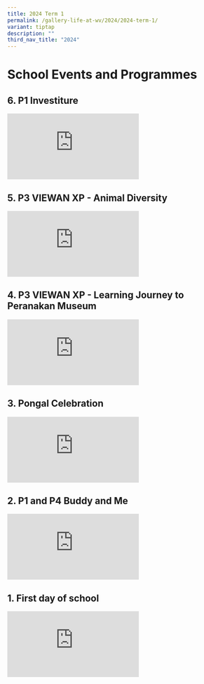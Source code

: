 ```yaml
---
title: 2024 Term 1
permalink: /gallery-life-at-wv/2024/2024-term-1/
variant: tiptap
description: ""
third_nav_title: "2024"
---
```

<h1>School Events and Programmes</h1>
<h2>6. P1 Investiture</h2>
<div class="iframe-wrapper">
<iframe allowfullscreen="true" frameborder="0" src="https://www.facebook.com/plugins/post.php?href=https%3A%2F%2Fwww.facebook.com%2Fphoto.php%3Ffbid%3D916212437176560%26set%3Da.241877817943362%26type%3D3&amp;show_text=true&amp;width=500"></iframe>
</div>
<h2>5. P3 VIEWAN XP - Animal Diversity</h2>
<div class="iframe-wrapper">
<iframe allowfullscreen="true" frameborder="0" src="https://www.facebook.com/plugins/post.php?href=https%3A%2F%2Fwww.facebook.com%2Fphoto.php%3Ffbid%3D914802197317584%26set%3Da.241877817943362%26type%3D3&amp;show_text=true&amp;width=500"></iframe>
</div>
<h2>4. P3 VIEWAN XP - Learning Journey to Peranakan Museum</h2>
<div class="iframe-wrapper">
<iframe allowfullscreen="true" frameborder="0" src="https://www.facebook.com/plugins/post.php?href=https%3A%2F%2Fwww.facebook.com%2Fphoto.php%3Ffbid%3D914332764031194%26set%3Da.241877817943362%26type%3D3&amp;show_text=true&amp;width=500"></iframe>
</div>
<h2>3. Pongal Celebration</h2>
<div class="iframe-wrapper">
<iframe allowfullscreen="true" frameborder="0" src="https://www.facebook.com/plugins/post.php?href=https%3A%2F%2Fwww.facebook.com%2Fphoto.php%3Ffbid%3D905321274932343%26set%3Da.241877817943362%26type%3D3&amp;show_text=true&amp;width=500"></iframe>
</div>
<h2>2. P1 and P4 Buddy and Me</h2>
<div class="iframe-wrapper">
<iframe allowfullscreen="true" frameborder="0" src="https://www.facebook.com/plugins/video.php?height=314&amp;href=https%3A%2F%2Fwww.facebook.com%2Fwestviewpri%2Fvideos%2F845235570690345%2F&amp;show_text=true&amp;width=560&amp;t=0"></iframe>
</div>
<h2>1. First day of school</h2>
<div class="iframe-wrapper">
<iframe allowfullscreen="true" frameborder="0" src="https://www.facebook.com/plugins/video.php?height=476&amp;href=https%3A%2F%2Fwww.facebook.com%2Fwestviewpri%2Fvideos%2F348196201257858%2F&amp;show_text=true&amp;width=317&amp;t=0"></iframe>
</div>
<p></p>
<p></p>
